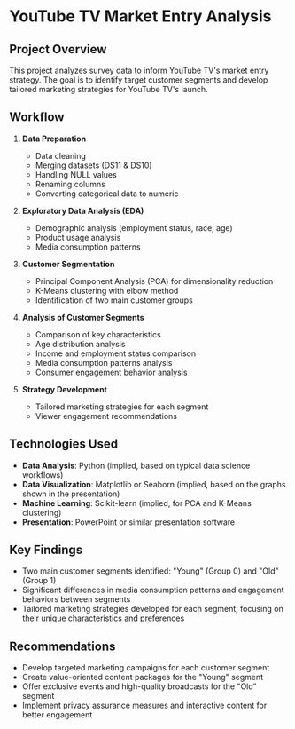 # YouTube TV Market Entry Analysis

## Project Overview

This project analyzes survey data to inform YouTube TV's market entry strategy. The goal is to identify target customer segments and develop tailored marketing strategies for YouTube TV's launch.

## Workflow

1. **Data Preparation**
   - Data cleaning
   - Merging datasets (DS11 & DS10)
   - Handling NULL values
   - Renaming columns
   - Converting categorical data to numeric

2. **Exploratory Data Analysis (EDA)**
   - Demographic analysis (employment status, race, age)
   - Product usage analysis
   - Media consumption patterns

3. **Customer Segmentation**
   - Principal Component Analysis (PCA) for dimensionality reduction
   - K-Means clustering with elbow method
   - Identification of two main customer groups

4. **Analysis of Customer Segments**
   - Comparison of key characteristics
   - Age distribution analysis
   - Income and employment status comparison
   - Media consumption patterns analysis
   - Consumer engagement behavior analysis

5. **Strategy Development**
   - Tailored marketing strategies for each segment
   - Viewer engagement recommendations

## Technologies Used

- **Data Analysis**: Python (implied, based on typical data science workflows)
- **Data Visualization**: Matplotlib or Seaborn (implied, based on the graphs shown in the presentation)
- **Machine Learning**: Scikit-learn (implied, for PCA and K-Means clustering)
- **Presentation**: PowerPoint or similar presentation software


## Key Findings

- Two main customer segments identified: "Young" (Group 0) and "Old" (Group 1)
- Significant differences in media consumption patterns and engagement behaviors between segments
- Tailored marketing strategies developed for each segment, focusing on their unique characteristics and preferences

## Recommendations

- Develop targeted marketing campaigns for each customer segment
- Create value-oriented content packages for the "Young" segment
- Offer exclusive events and high-quality broadcasts for the "Old" segment
- Implement privacy assurance measures and interactive content for better engagement
